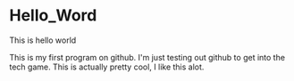 # Hello_Word
This is hello world

This is my first program on github. I'm just testing out github to get into the tech game.
This is actually pretty cool, I like this alot.
